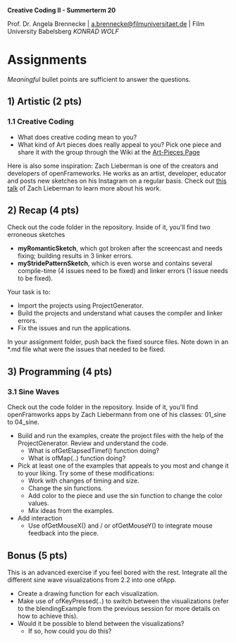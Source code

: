 <!-- ---  
title: Creative Coding II
author: Angela Brennecke
affiliation: Film University Babelsberg KONRAD WOLF
date: Summer term 20
---   -->
**Creative Coding II - Summerterm 20**

Prof. Dr. Angela Brennecke | a.brennecke@filmuniversitaet.de | Film University Babelsberg *KONRAD WOLF*


# Assignments

_Meaningful_ bullet points are sufficient to answer the questions.

## 1) Artistic (2 pts)
### 1.1 Creative Coding

- What does creative coding mean to you?
- What kind of Art pieces does really appeal to you? Pick one piece and share it with the group through the Wiki at the [Art-Pieces Page](https://github.com/ctechfilmuniversity/lecture_creative_coding_2/wiki/Art-Pieces)

Here is also some inspiration: Zach Lieberman is one of the creators and developers of openFrameworks. He works as an artist, developer, educator and posts new sketches on his Instagram on a regular basis. Check out [this talk](https://www.youtube.com/watch?v=xx1eeoo_xnY) of Zach Lieberman to learn more about his work. 

<!-- - [Interview with Zach Lieberman](https://www.theverge.com/2019/5/10/18564182/zach-lieberman-interactive-art-animation-movement-openframeworks-art-club)
- [Talk of Zach Lieberman](https://www.youtube.com/watch?v=bmztlO9_Wvo) -->

## 2) Recap (4 pts)

Check out the code folder in the repository. Inside of it, you'll find two erroneous sketches

- **myRomanticSketch**, which got broken after the screencast and needs fixing; building results in 3 linker errors.
- **myStridePatternSketch**, which is even worse and contains several compile-time (4 issues need to be fixed) and linker errors (1 issue needs to be fixed).

Your task is to:

- Import the projects using ProjectGenerator.
- Build the projects and understand what causes the compiler and linker errors.
- Fix the issues and run the applications.

In your assignment folder, push back the fixed source files. Note down in an *.md file what were the issues that needed to be fixed.

## 3) Programming (4 pts)
### 3.1 Sine Waves

Check out the code folder in the repository. Inside of it, you'll find openFramworks apps by Zach Liebermann from one of his classes: 01_sine to 04_sine.

- Build and run the examples, create the project files with the help of the ProjectGenerator. Review and understand the code.
  - What is ofGetElapsedTimef() function doing?
  - What is ofMap(..) function doing?
- Pick at least one of the examples that appeals to you most and change it to your liking. Try some of these modifications:
  - Work with changes of timing and size.
  - Change the sin functions.
  - Add color to the piece and use the sin function to change the color values.
  - Mix ideas from the examples.
- Add interaction
  - Use ofGetMouseX() and / or ofGetMouseY() to integrate mouse feedback into the piece.

## Bonus (5 pts)

This is an advanced exercise if you feel bored with the rest. Integrate all the different sine wave visualizations from 2.2 into one ofApp. 
- Create a drawing function for each visualization.
- Make use of ofKeyPressed(..) to switch between the visualizations (refer to the blendingExample from the previous session for more details on how to achieve this).
- Would it be possible to blend between the visualizations? 
  - If so, how could you do this?